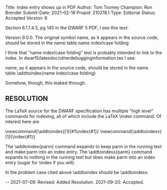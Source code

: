 Title:       Index entry shows up in PDF
Author:      Tom Tromey
Champion:    Ron Brender
Submit-Date: 2021-02-18
Propid:      210218.1
Type:        Editorial
Status:      Accepted
Version:     6

Section 6.1.1.4.5, pg 145
In the DWARF 5 PDF, I see this text:

Version 9.0.0. The original symbol name, as it appears in the source code, should
be stored in the name table.name index!case folding

I think that "name index!case folding" text is probably intended to link to the index.
In dwarf5/latexdoc/otherdebugginginformation.tex I see:

name, as it appears in the source code, should be stored in the name 
table.\addtoindex{name index!case folding}

Somehow, though, this leaked through.

RESOLUTION
----------

The LaTeX source for the DWARF specification has multiple "high level" commands for indexing,
all of which include the LaTeX \index command. Of interest here are

\newcommand{\addtoindex}[1]{#1\index{#1}}
\newcommand{\addtoindexx}[1]{\index{#1}}

The \addtoindex{parm} command expands to keep parm in the running text and make
parm into an index entry. The \addtoindexx{parm} command expands to nothing in
the running text but does make parm into an index entry (sugar for \index if you will).

In the problem case cited above \addtoindex should be \addtoindexx.

--
2021-07-09: Revised: Added Resolution.
2021-09-20: Accepted.
